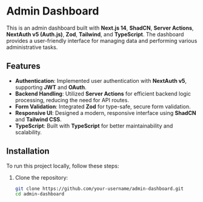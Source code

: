 # Admin Dashboard

This is an admin dashboard built with **Next.js 14**, **ShadCN**, **Server Actions**, **NextAuth v5 (Auth.js)**, **Zod**, **Tailwind**, and **TypeScript**. The dashboard provides a user-friendly interface for managing data and performing various administrative tasks.

## Features

- **Authentication**: Implemented user authentication with **NextAuth v5**, supporting **JWT** and **OAuth**.
- **Backend Handling**: Utilized **Server Actions** for efficient backend logic processing, reducing the need for API routes.
- **Form Validation**: Integrated **Zod** for type-safe, secure form validation.
- **Responsive UI**: Designed a modern, responsive interface using **ShadCN** and **Tailwind CSS**.
- **TypeScript**: Built with **TypeScript** for better maintainability and scalability.

## Installation

To run this project locally, follow these steps:

1. Clone the repository:
   ```bash
   git clone https://github.com/your-username/admin-dashboard.git
   cd admin-dashboard
